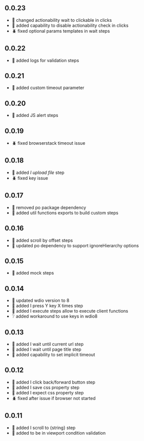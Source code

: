 ## 0.0.23
- :rocket: changed actionability wait to clickable in clicks
- :rocket: added capability to disable actionability check in clicks
- :beetle: fixed optional params templates in wait steps

## 0.0.22
- :rocket: added logs for validation steps

## 0.0.21
- :rocket: added custom timeout parameter

## 0.0.20
- :rocket: added JS alert steps

## 0.0.19
- :beetle: fixed browserstack timeout issue

## 0.0.18
- :rocket: added _I upload file_ step
- :beetle: fixed key issue

## 0.0.17
- :rocket: removed po package dependency
- :rocket: added util functions exports to build custom steps

## 0.0.16
- :rocket: added scroll by offset steps
- :rocket: updated po dependency to support ignoreHierarchy options

## 0.0.15
- :rocket: added mock steps

## 0.0.14
- :rocket: updated wdio version to 8
- :rocket: added I press Y key X times step
- :rocket: added I execute steps allow to execute client functions
- :grey_question: added workaround to use keys in wdio8

## 0.0.13
- :rocket: added I wait until current url step
- :rocket: added I wait until page title step
- :rocket: added capability to set implicit timeout

## 0.0.12
- :rocket: added I click back/forward button step
- :rocket: added I save css property step
- :rocket: added I expect css property step
- :beetle: fixed after issue if browser not started

## 0.0.11
- :rocket: added I scroll to {string} step
- :rocket: added to be in viewport condition validation
